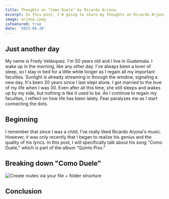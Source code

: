 ```yaml
---
title: Thoughts on "Como Duele" by Ricardo Arjona.
excerpt: In this post, I'm going to share my thoughts on Ricardo Arjona's song "Como Duele." In an exercise of schizophrenia, I want to discuss this from different perspectives.
image: arjona.jpeg
isFeatured: true
date: '2023-06-20'
---
```


## Just another day

My name is Fredy Velásquez. I'm 50 years old and I live in Guatemala. I wake up in the morning, like any other day. I've always been a lover of sleep, so I stay in bed for a little while longer as I regain all my important faculties. Sunlight is already streaming in through the window, signaling a new day. It's been 20 years since I last slept alone. I got married to the love of my life when I was 30. Even after all this time, she still sleeps and wakes up by my side, but nothing is like it used to be. As I continue to regain my faculties, I reflect on how life has been lately. Fear paralyzes me as I start connecting the dots.

## Beginning

I remember that since I was a child, I've really liked Ricardo Arjona's music. However, it was only recently that I began to realize his genius and the quality of his lyrics. In this post, I will specifically talk about his song "Como Duele," which is part of the album "Quinto Piso."

## Breaking down "Como Duele"


![Create routes via your file + folder structure](argentina7.jpeg)

## Conclusion

